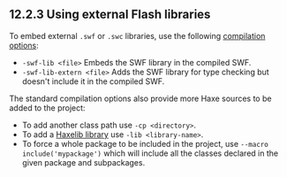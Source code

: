 ## 12.2.3 Using external Flash libraries

To embed external `.swf` or `.swc` libraries, use the following [compilation options](http://haxe.org/documentation/introduction/compiler-usage.html):

* `-swf-lib <file>` Embeds the SWF library in the compiled SWF.
* `-swf-lib-extern <file>` Adds the SWF library for type checking but doesn't include it in the compiled SWF.

The standard compilation options also provide more Haxe sources to be added to the project:

* To add another class path use `-cp <directory>`.
* To add a [Haxelib library](haxelib.md) use `-lib <library-name>`.
* To force a whole package to be included in the project, use `--macro include('mypackage')` which will include all the classes declared in the given package and subpackages.
